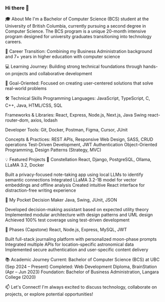 ### Hi there 👋

🎓 About Me
I'm a Bachelor of Computer Science (BCS) student at the University of British Columbia, currently pursuing a second degree in Computer Science. The BCS program is a unique 20-month intensive program designed for university graduates transitioning into technology careers.

🔄 Career Transition: Combining my Business Administration background and 7+ years in higher education with computer science

💻 Learning Journey: Building strong technical foundations through hands-on projects and collaborative development

🎯 Goal-Oriented: Focused on creating user-centered solutions that solve real-world problems

🛠️ Technical Skills
Programming Languages:
JavaScript, TypeScript, C, C++, Java, HTML/CSS, SQL

Frameworks & Libraries:
React, Express, Node.js, Next.js, Java Swing
react-router-dom, axios, lodash

Developer Tools:
Git, Docker, Postman, Figma, Cursor, JUnit

Concepts & Practices:
REST APIs, Responsive Web Design, SASS, CRUD operations
Test-Driven Development, JWT Authentication
Object-Oriented Programming, Design Patterns (Strategy, MVC)

💡 Featured Projects
🌟 Constellation 
React, Django, PostgreSQL, Ollama, LLaMA 3.2, Docker

Built a privacy-focused note-taking app using local LLMs to identify semantic connections
Integrated LLaMA 3.2-1B model for vector embeddings and offline analysis
Created intuitive React interface for distraction-free writing experience

🧠 My Pocket Decision Maker
Java, Swing, JUnit, JSON

Developed decision-making assistant based on expected utility theory
Implemented modular architecture with design patterns and UML design
Achieved 100% test coverage using test-driven development

🌙 Phases (Capstone)
React, Node.js, Express, MySQL, JWT

Built full-stack journaling platform with personalized moon-phase prompts
Integrated multiple APIs for location-specific astronomical data
Implemented secure authentication and user-specific content delivery

📚 Academic Journey
Current: Bachelor of Computer Science (BCS) at UBC (Sep 2024 – Present)
Completed: Web Development Diploma, BrainStation (Apr – Jun 2023)
Foundation: Bachelor of Business Administration, Langara College (2020)

📫 Let's Connect!
I'm always excited to discuss technology, collaborate on projects, or explore potential opportunities!
<!--
**ericayagi/ericayagi** is a ✨ _special_ ✨ repository because its `README.md` (this file) appears on your GitHub profile.

Here are some ideas to get you started:

- 🔭 I’m currently working on ...
- 🌱 I’m currently learning ...
- 👯 I’m looking to collaborate on ...
- 🤔 I’m looking for help with ...
- 💬 Ask me about ...
- 📫 How to reach me: ...
- 😄 Pronouns: ...
- ⚡ Fun fact: ...
-->
